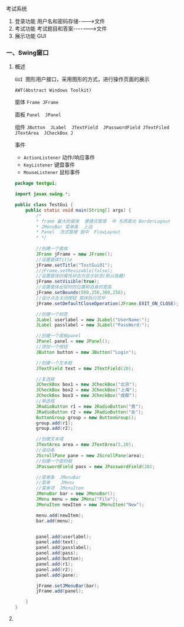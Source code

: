考试系统

1. 登录功能  用户名和密码存储---->文件
2. 考试功能  考试题目和答案------->文件
3. 展示功能   GUI

### **一、Swing窗口**

1. 概述

   `GUI `图形用户接口，采用图形的方式，进行操作页面的展示

   `AWT(Abstract Windows Toolkit)`

   窗体   `Frame JFrame`

   面板    `Panel  JPanel`

   组件    `JButton  JLabel  JTextField  JPasswordField JTextFiled JTextArea  JCheckBox J`     

   事件    

   - `ActionListener`  动作/响应事件
   - `KeyListener`      键盘事件
   - `MouseListener`    鼠标事件

   ```java
   package testgui;
   
   import javax.swing.*;
   
   public class TestGui {
       public static void main(String[] args) {
           /*
           * frame 最大的窗体  便捷式管理  中 东西南北 BorderLayout
           * JMenuBar 菜单条  上边
           * Panel  流式管理 居中  FlowLayout
           * */
           
           //创建一个窗体
           JFrame jFrame = new JFrame();
           //设置窗体Title
           jFrame.setTitle("TestGui01");
           //jFrame.setResizable(false);
           //设置窗体的属性状态为显示状态(默认隐藏)
           jFrame.setVisible(true);
           //设置窗体出现时的位置和自身的宽高
           jFrame.setBounds(500,250,300,250);
           //设计点击关闭按钮 窗体执行完毕
           jFrame.setDefaultCloseOperation(JFrame.EXIT_ON_CLOSE);
   
           //创建一个标签
           JLabel userlabel = new JLabel("UserName:");
           JLabel passlabel = new JLabel("PassWord:");
   
           //创建一个面板panel
           JPanel panel = new JPanel();
           //添加一个按钮
           JButton button = new JButton("Login");
   
           //创建一个文本框
           JTextField text = new JTextField(20);
   
           //复选框
           JCheckBox box1 = new JCheckBox("北京");
           JCheckBox box2 = new JCheckBox("上海");
           JCheckBox box3 = new JCheckBox("成都");
           //单选框
           JRadioButton r1 = new JRadioButton("男");
           JRadioButton r2 = new JRadioButton("女");
           ButtonGroup group = new ButtonGroup();
           group.add(r1);
           group.add(r2);
   
           //创建文本域
           JTextArea area = new JTextArea(5,20);
           //滚动条
           JScrollPane pane = new JScrollPane(area);
           //创建一个密码框
           JPasswordField pass = new JPasswordField(20);
   
           //菜单条  JMenuBar
           //菜单    JMenu
           //菜单项  JMenuItem
           JMenuBar bar = new JMenuBar();
           JMenu menu = new JMenu("File");
           JMenuItem newItem = new JMenuItem("New");
   
           menu.add(newItem);
           bar.add(menu);
   
   
           panel.add(userlabel);
           panel.add(text);
           panel.add(passlabel);
           panel.add(pass);
           panel.add(button);
           panel.add(r1);
           panel.add(r2);
           panel.add(pane);
   
           jFrame.setJMenuBar(bar);
           jFrame.add(panel);
   
       }
   }
   
   ```

2. 